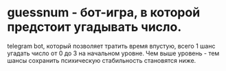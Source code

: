 # guessnum - бот-игра, в которой предстоит угадывать число.
telegram bot, который позволяет тратить время впустую,
всего 1 шанс угадать число от 0 до 3 на начальном уровне.
Чем выше уровень - тем шансы сохранить психическую стабильность становятся ниже.
